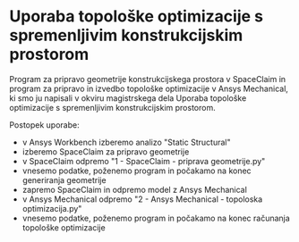 # Uporaba topološke optimizacije s spremenljivim konstrukcijskim prostorom
Program za pripravo geometrije konstrukcijskega prostora v SpaceClaim in program za pripravo in izvedbo topološke optimizacije v Ansys Mechanical,
ki smo ju napisali v okviru magistrskega dela Uporaba topološke optimizacije s spremenljivim konstrukcijskim prostorom.

Postopek uporabe:
- v Ansys Workbench izberemo analizo "Static Structural"
- izberemo SpaceClaim za pripravo geometrije
- v SpaceClaim odpremo "1 - SpaceClaim - priprava geometrije.py"
- vnesemo podatke, poženemo program in počakamo na konec generiranja geometrije
- zapremo SpaceClaim in odpremo model z Ansys Mechanical
- v Ansys Mechanical odpremo "2 - Ansys Mechanical - topoloska optimizacija.py"
- vnesemo podatke, poženemo program in počakamo na konec računanja topološke optimizacije
